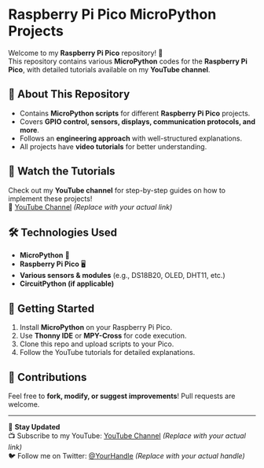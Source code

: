 # Raspberry Pi Pico MicroPython Projects

Welcome to my **Raspberry Pi Pico** repository! 🚀  
This repository contains various **MicroPython** codes for the **Raspberry Pi Pico**, with detailed tutorials available on my **YouTube channel**.

## 📌 About This Repository
- Contains **MicroPython scripts** for different **Raspberry Pi Pico** projects.
- Covers **GPIO control, sensors, displays, communication protocols, and more**.
- Follows an **engineering approach** with well-structured explanations.
- All projects have **video tutorials** for better understanding.

## 🎥 Watch the Tutorials
Check out my **YouTube channel** for step-by-step guides on how to implement these projects!  
🔗 [YouTube Channel]([#](https://www.youtube.com/channel/UCoss8fVeD9C1OdvUK_cz5mw)) *(Replace with your actual link)*

## 🛠️ Technologies Used
- **MicroPython** 🐍
- **Raspberry Pi Pico** 🖥️
- **Various sensors & modules** (e.g., DS18B20, OLED, DHT11, etc.)
- **CircuitPython (if applicable)**


## 🚀 Getting Started
1. Install **MicroPython** on your Raspberry Pi Pico.  
2. Use **Thonny IDE** or **MPY-Cross** for code execution.  
3. Clone this repo and upload scripts to your Pico.  
4. Follow the YouTube tutorials for detailed explanations.  

## 📢 Contributions
Feel free to **fork, modify, or suggest improvements**! Pull requests are welcome.  

---

🔔 **Stay Updated**  
📺 Subscribe to my YouTube: [YouTube Channel](#) *(Replace with your actual link)*  
🐦 Follow me on Twitter: [@YourHandle](#) *(Replace with your actual handle)*
